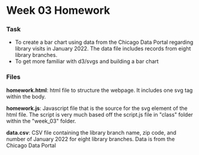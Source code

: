 # Week 03 Homework

### Task
- To create a bar chart using data from the Chicago Data Portal regarding library visits in January 2022. The data file includes records from eight library branches.
- To get more familiar with d3/svgs and building a bar chart

### Files
**homework.html**: html file to structure the webpage. It includes one svg tag within the body.

**homework.js**: Javascript file that is the source for the svg element of the html file. The script is very much based off the script.js file in "class" folder within the "week_03" folder.

**data.csv**: CSV file containing the library branch name, zip code, and number of January 2022 for eight library branches. Data is from the Chicago Data Portal